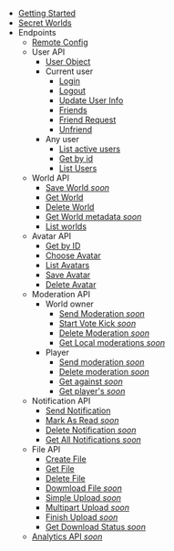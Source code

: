 - [Getting Started](README.md)
- [Secret Worlds](SecretWorlds.md)
- Endpoints
    - [Remote Config](RemoteConfig.md)
    - User API
        - [User Object](UserAPI/Object.md)
        - Current user
            - [Login](UserAPI/Login.md)
            - [Logout](UserAPI/Logout.md)
            - [Update User Info](UserAPI/UpdateInfo.md)
            - [Friends](UserAPI/Friends.md)
            - [Friend Request](UserAPI/FriendRequest.md)
            - [Unfriend](UserAPI/Unfriend.md)
        - Any user
            - [List active users](UserAPI/ListActive.md)
            - [Get by id](UserAPI/GetByID.md)
            - [List Users](UserAPI/List.md)
    - World API
        - [Save World *soon*]()
        - [Get World](WorldAPI/GetWorld.md)
        - [Delete World](WorldAPI/DeleteWorld.md)
        - [Get World metadata *soon*]()
        - [List worlds](WorldAPI/ListWorlds.md)
    - Avatar API
        - [Get by ID](AvatarAPI/GetByID.md)
        - [Choose Avatar](AvatarAPI/ChooseAvatar.md)
        - [List Avatars](AvatarAPI/ListAvatars.md)
        - [Save Avatar](AvatarAPI/SaveAvatar.md)
        - [Delete Avatar](AvatarAPI/DeleteAvatar.md)
    - Moderation API
        - World owner
            - [Send Moderation *soon*]()
            - [Start Vote Kick *soon*]()
            - [Delete Moderation *soon*]()
            - [Get Local moderations *soon*]()
        - Player
            - [Send moderation *soon*]()
            - [Delete moderation *soon*]()
            - [Get against *soon*]()
            - [Get player's *soon*]()
    - Notification API
        - [Send Notification](NotificationAPI/SendNotification.md)
        - [Mark As Read *soon*]()
        - [Delete Notification *soon*]()
        - [Get All Notifications *soon*]()
    - File API
        - [Create File](FileAPI/CreateFile.md)
        - [Get File](FileAPI/GetFile.md)
        - [Delete File](FileAPI/DeleteFile.md)
        - [Dowmload File *soon*]()
        - [Simple Upload *soon*]()
        - [Multipart Upload *soon*]()
        - [Finish Upload *soon*]()
        - [Get Download Status *soon*]()
    - [Analytics API *soon*]()